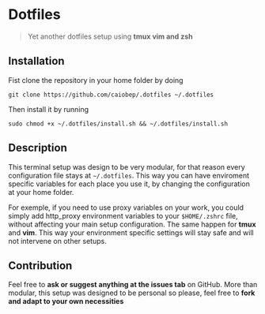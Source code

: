 # Dotfiles

> Yet another dotfiles setup using **tmux vim and zsh**

## Installation

Fist clone the repository in your home folder by doing

`git clone https://github.com/caiobep/.dotfiles ~/.dotfiles`

Then install it by running

`sudo chmod +x ~/.dotfiles/install.sh && ~/.dotfiles/install.sh`

## Description

This terminal setup was design to be very modular, for that reason every configuration file stays at `~/.dotfiles`. This way you can have enviroment specific variables for each place you use it, by changing the configuration at your home folder.

For exemple, if you need to use proxy variables on your work, you could simply add http_proxy environment variables to your `$HOME/.zshrc` file, without affecting your main setup configuration. The same happen for **tmux** and **vim**. This way your environment specific settings will stay safe and will not intervene on other setups.

## Contribution

Feel free to **ask or suggest anything at the issues tab** on GitHub. More than modular, this setup was designed to be personal so please, feel free to **fork and adapt to your own necessities**
